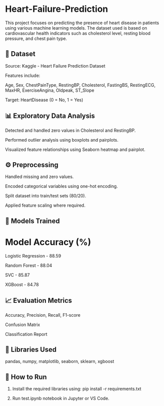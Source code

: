 # Heart-Failure-Prediction

This project focuses on predicting the presence of heart disease in patients using various machine learning models. The dataset used is based on cardiovascular health indicators such as cholesterol level, resting blood pressure, and chest pain type.

## 📁 Dataset
Source: Kaggle - Heart Failure Prediction Dataset

Features include:

Age, Sex, ChestPainType, RestingBP, Cholesterol, FastingBS, RestingECG, MaxHR, ExerciseAngina, Oldpeak, ST_Slope

Target: HeartDisease (0 = No, 1 = Yes)

## 📊 Exploratory Data Analysis
Detected and handled zero values in Cholesterol and RestingBP.

Performed outlier analysis using boxplots and pairplots.

Visualized feature relationships using Seaborn heatmap and pairplot.

## ⚙️ Preprocessing
Handled missing and zero values.

Encoded categorical variables using one-hot encoding.

Split dataset into train/test sets (80/20).

Applied feature scaling where required.

## 🧠 Models Trained
# Model	Accuracy (%)
Logistic Regression -	88.59

Random Forest -	88.04

SVC -	85.87

XGBoost -	84.78 

## 📈 Evaluation Metrics
Accuracy, Precision, Recall, F1-score

Confusion Matrix

Classification Report

## 🧪 Libraries Used
pandas, numpy, matplotlib, seaborn, sklearn, xgboost

## 🏁 How to Run
1. Install the required libraries using:
pip install -r requirements.txt

2. Run test.ipynb notebook in Jupyter or VS Code.

